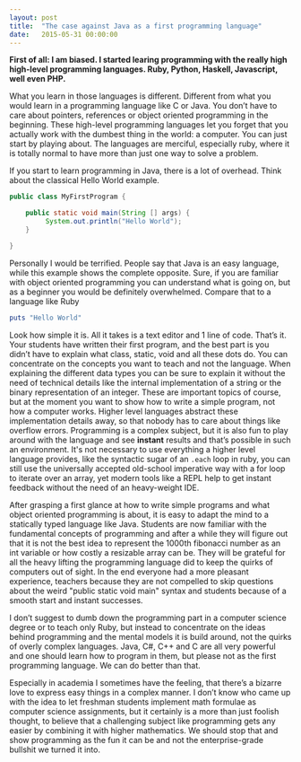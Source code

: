 ```yaml
---
layout: post
title:  "The case against Java as a first programming language"
date:   2015-05-31 00:00:00
---
```

**First of all: I am biased. I started learing programming with the really
high high-level programming languages. Ruby, Python, Haskell,  Javascript,
well even PHP.**

What you learn in those languages is different. Different from what you would
learn in a programming language like C or Java. You don’t have to care about
pointers, references or object oriented programming in the beginning. These
high-level programming languages let you forget that you actually work with
the dumbest thing in the world: a computer. You can just start by playing
about. The languages are merciful, especially ruby, where it is totally normal
to have more than just one way to solve a problem.

If you start to learn programming in Java, there is a lot of overhead. Think about the classical Hello World example.

```java
public class MyFirstProgram {

    public static void main(String [] args) {
         System.out.println("Hello World");
    }

}
```

Personally I would be terrified. People say that Java is an easy language,
while this example shows the complete opposite. Sure, if you are familiar with
object oriented programming you can understand what is going on, but as a
beginner you would be definitely overwhelmed. Compare that to a language like
Ruby

```ruby
puts "Hello World"
```

Look how simple it is. All it takes is a text editor and 1 line of code.
That’s it. Your students have written their first program, and the best part
is you didn’t have to explain what class, static, void and all these dots do.
You can concentrate on the concepts you want to teach and not the language.
When explaining the different data types you can be sure to explain it without
the need of technical details like the internal implementation of a string or
the binary representation of an integer. These are important topics of course,
but at the moment you want to show how to write a simple program, not how a
computer works. Higher level languages abstract these implementation details
away, so that nobody has to care about things like overflow errors.
Programming is a complex subject, but it is also fun to play around with the
language and see **instant** results and that’s possible in such an
environment. It's not necessary to use everything a higher level language
provides, like the syntactic sugar of an `.each` loop in ruby, you can still
use the universally accepted old-school imperative way with a for loop to
iterate over an array,  yet modern tools like a REPL help to get instant
feedback without the need of an heavy-weight IDE.

<!--**Note:** There are more points that speak out against Java as a first
language than a bloated Hello World example, like the quirks of primitive and
"complex" data types or the unnecessary need to package every function inside
a class, no matter whether it makes sense. -->

After grasping a first glance at how to write simple programs and what object
oriented programming is about, it is easy to adapt the mind to a statically
typed language like Java. Students are now familiar with the fundamental
concepts of programming and after a while they will figure out that it is not
the best idea to represent the 1000th fibonacci number as an int variable or
how costly a resizable array can be. They will be grateful for all the heavy
lifting the programming language did to keep the quirks of computers out of
sight. In the end everyone had a more pleasant experience, teachers because
they are not compelled to skip questions about the weird "public static void
main" syntax and students because of a smooth start and instant successes.

I don’t suggest to dumb down the programming part in a computer science degree
or to teach only Ruby, but instead to concentrate on the ideas behind
programming and the mental models it is build around, not the quirks of overly
complex languages. Java, C#, C++ and C are all very powerful and one should
learn how to program in them, but please not as the first programming
language. We can do better than that.

Especially in academia I sometimes have the feeling, that there’s a bizarre
love to express easy things in a complex manner. I don’t know who came up with
the idea to let freshman students implement math formulae as computer science
assignments, but it certainly is a more than just foolish thought, to believe
that a challenging subject like programming gets any easier by combining it
with higher mathematics. We should stop that and show programming as the fun
it can be and not the enterprise-grade bullshit we turned it into.
